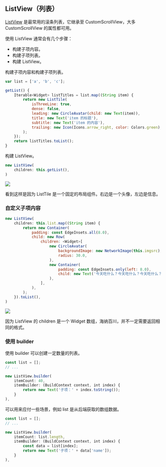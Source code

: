 
## ListView（列表）
[ListView](https://docs.flutter.io/flutter/widgets/ListView-class.html) 是最常用的滚条列表，它继承至 CustomScrollView，大多 CustomScrollView 的属性都可用。


使用 ListView 通常会有几个步骤：
- 构建子项内容。
- 构建子项列表。
- 构建 ListView。


构建子项内容和构建子项列表。

```js
var list = ['a', 'b', 'c'];

getList() {
    Iterable<Widget> listTitles = list.map((String item) {
        return new ListTile(
            isThreeLine: true,
            dense: false,
            leading: new CircleAvatar(child: new Text(item)),
            title: new Text('item 的标题'),
            subtitle: new Text('item 的内容'),
            trailing: new Icon(Icons.arrow_right, color: Colors.green),
        );
    });
    return listTitles.toList();
}

```

构建 ListView。

```js
new ListView(
    children: this.getList(),
)
```

![](/../../image/20180701092008.png)


看到这样是因为 ListTile 是一个固定的布局组件。右边是一个头像，左边是信息。

### 自定义子项内容

```js
new ListView(
    children: this.list.map((String item) {
        return new Container(
            padding: const EdgeInsets.all(8.0),
            child: new Row(
                children: <Widget>[
                    new CircleAvatar(
                        backgroundImage: new NetworkImage(this.imgsrc),
                        radius: 30.0,
                    ),
                    new Container(
                        padding: const EdgeInsets.only(left: 8.0),
                        child: new Text('今天吃什么？今天吃什么？今天吃什么？'),
                    ),
                ],
            ),
        );
    }).toList(),
)
```

![](/../../image/20180701093000.png)

因为 ListView 的 children 是一个 Widget 数组，海纳百川，并不一定需要返回相同的格式。


### 使用 builder
使用 builder 可以创建一定数量的列表。

```js
const list = [];
// ...

new ListView.builder(
    itemCount: 40,
    itemBuilder: (BuildContext context, int index) {
        return new Text('子项：' + index.toString());
    }
),
```

可以用来应付一些场景，例如 list 是从后端获取的数组数据。

```js
const list = [];
// ...

new ListView.builder(
    itemCount: list.length,
    itemBuilder: (BuildContext context, int index) {
        const data = list[index];
        return new Text('子项：' + data['name']);
    }
),
```